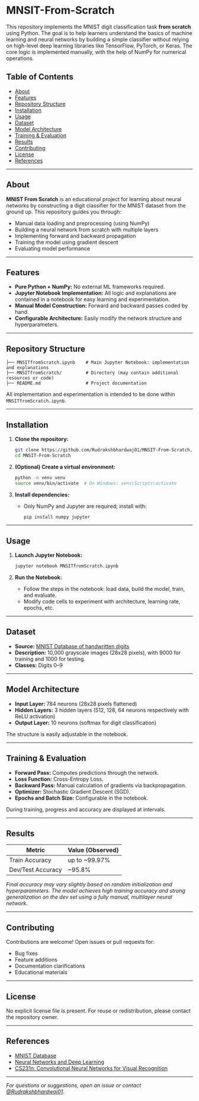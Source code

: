 # MNSIT-From-Scratch

This repository implements the MNIST digit classification task **from scratch** using Python. The goal is to help learners understand the basics of machine learning and neural networks by building a simple classifier without relying on high-level deep learning libraries like TensorFlow, PyTorch, or Keras. The core logic is implemented manually, with the help of NumPy for numerical operations.


## Table of Contents

- [About](#about)
- [Features](#features)
- [Repository Structure](#repository-structure)
- [Installation](#installation)
- [Usage](#usage)
- [Dataset](#dataset)
- [Model Architecture](#model-architecture)
- [Training & Evaluation](#training--evaluation)
- [Results](#results)
- [Contributing](#contributing)
- [License](#license)
- [References](#references)

---

## About

**MNIST From Scratch** is an educational project for learning about neural networks by constructing a digit classifier for the MNIST dataset from the ground up. This repository guides you through:

- Manual data loading and preprocessing (using NumPy)
- Building a neural network from scratch with multiple layers
- Implementing forward and backward propagation
- Training the model using gradient descent
- Evaluating model performance

---

## Features

- **Pure Python + NumPy:** No external ML frameworks required.
- **Jupyter Notebook Implementation:** All logic and explanations are contained in a notebook for easy learning and experimentation.
- **Manual Model Construction:** Forward and backward passes coded by hand.
- **Configurable Architecture:** Easily modify the network structure and hyperparameters.

---

## Repository Structure

```
├── MNSITfromScratch.ipynb    # Main Jupyter Notebook: implementation and explanations
├── MNSITfromScratch/         # Directory (may contain additional resources or code)
├── README.md                 # Project documentation
```

All implementation and experimentation is intended to be done within `MNSITfromScratch.ipynb`.

---

## Installation

1. **Clone the repository:**
   ```bash
   git clone https://github.com/Rudrakshbhardwaj01/MNSIT-From-Scratch.git
   cd MNSIT-From-Scratch
   ```

2. **(Optional) Create a virtual environment:**
   ```bash
   python -m venv venv
   source venv/bin/activate  # On Windows: venv\Scripts\activate
   ```

3. **Install dependencies:**
   - Only NumPy and Jupyter are required; install with:
     ```bash
     pip install numpy jupyter
     ```

---

## Usage

1. **Launch Jupyter Notebook:**
   ```bash
   jupyter notebook MNSITfromScratch.ipynb
   ```

2. **Run the Notebook:**
   - Follow the steps in the notebook: load data, build the model, train, and evaluate.
   - Modify code cells to experiment with architecture, learning rate, epochs, etc.

---

## Dataset

- **Source:** [MNIST Database of handwritten digits](http://yann.lecun.com/exdb/mnist/) 
- **Description:** 10,000 grayscale images (28x28 pixels), with 9000 for training and 1000 for testing.
- **Classes:** Digits 0–9

---

## Model Architecture

- **Input Layer:** 784 neurons (28x28 pixels flattened)
- **Hidden Layers:** 3 hidden layers (512, 128, 64 neurons respectively with ReLU activation)
- **Output Layer:** 10 neurons (softmax for digit classification)

The structure is easily adjustable in the notebook.

---

## Training & Evaluation

- **Forward Pass:** Computes predictions through the network.
- **Loss Function:** Cross-Entropy Loss.
- **Backward Pass:** Manual calculation of gradients via backpropagation.
- **Optimizer:** Stochastic Gradient Descent (SGD).
- **Epochs and Batch Size:** Configurable in the notebook.

During training, progress and accuracy are displayed at intervals.

---

## Results

| Metric        | Value (Observed) |
|---------------|------------------|
| Train Accuracy | up to ~99.97%   |
| Dev/Test Accuracy | ~95.8%       |

*Final accuracy may vary slightly based on random initialization and hyperparameters. The model achieves high training accuracy and strong generalization on the dev set using a fully manual, multilayer neural network.*

---

## Contributing

Contributions are welcome! Open issues or pull requests for:

- Bug fixes
- Feature additions
- Documentation clarifications
- Educational materials

---

## License

No explicit license file is present. For reuse or redistribution, please contact the repository owner.

---

## References

- [MNIST Database](http://yann.lecun.com/exdb/mnist/)
- [Neural Networks and Deep Learning](http://neuralnetworksanddeeplearning.com/)
- [CS231n: Convolutional Neural Networks for Visual Recognition](https://cs231n.github.io/)

---

*For questions or suggestions, open an issue or contact [@Rudrakshbhardwaj01](https://github.com/Rudrakshbhardwaj01).*
